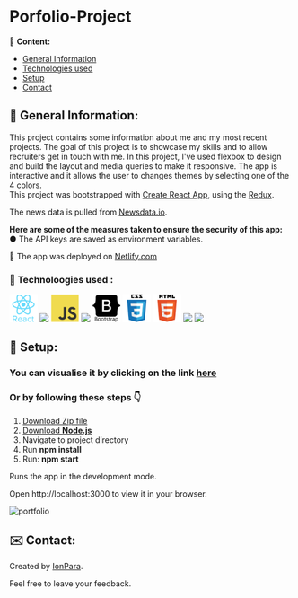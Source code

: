 # Porfolio-Project

📃 **Content:**
- [General Information ](#General-Information)
- [Technologies used](#languages)
- [Setup](#setup)
- [Contact](#contact)

 ## 📑 General Information:
This project contains some information about me and my most recent projects. The goal of this project is to showcase my skills and to allow recruiters get in touch with me. In this project, I've used flexbox to design and build the layout and media queries to make it responsive. The app is interactive and it allows the user to changes themes by selecting one of the 4 colors.<br>
This project was bootstrapped with [Create React App](https://github.com/facebook/create-react-app), using the [Redux](https://redux.js.org/).

The news data is pulled from [Newsdata.io](https://newsdata.io/search-news).

<b>Here are some of the measures taken to ensure the security of this app:</b> <br>
● The API keys are saved as environment variables.</pre> 

:floppy_disk: The app was deployed on [Netlify.com](https://www.netlify.com/)


### 🔣 <a id="languages">Technoloogies used </a>:
<p align="left">
    <img src="https://raw.githubusercontent.com/devicons/devicon/master/icons/react/react-original-wordmark.svg" alt="react" width="50" height="50"/>
    <img src="https://skillicons.dev/icons?i=nodejs&theme=light"/>
    <img src="https://raw.githubusercontent.com/devicons/devicon/master/icons/javascript/javascript-original.svg" alt="javascript" width="50" height="50"/>
    <img src="https://skillicons.dev/icons?i=redux&theme=light"/>
    <img src="https://raw.githubusercontent.com/devicons/devicon/master/icons/bootstrap/bootstrap-plain-wordmark.svg" alt="bootstrap" width="50" height="50"/>
    <img src="https://raw.githubusercontent.com/devicons/devicon/master/icons/css3/css3-original-wordmark.svg" alt="css3" width="50" height="50"/> 
    <img src="https://raw.githubusercontent.com/devicons/devicon/master/icons/html5/html5-original-wordmark.svg" alt="html5" width="50" height="50"/>
    <img src="https://skillicons.dev/icons?i=tailwind&theme=light"/>
    <img src="https://skillicons.dev/icons?i=vscode&theme=light"/>
</p>

## 📘 <a id="setup">Setup</a>:

### You can visualise it by clicking on the link [here](https://ion-para.netlify.app/)

### Or by following these steps :point_down:

1. [Download Zip file](https://github.com/IonPara/portfolio-project/archive/refs/heads/main.zip)
2. [Download **Node.js**](https://nodejs.org/dist/v18.13.0/node-v18.13.0-x64.msi)
3. Navigate to project directory
4. Run **npm install**
5. Run: **npm start**


Runs the app in the development mode.

Open http://localhost:3000 to view it in your browser.

![portfolio](https://user-images.githubusercontent.com/84988051/225348586-2bb54f67-658c-4321-8074-3733d50ac30b.png)


## ✉️ <a id="contact">Contact</a>:

Created by [IonPara](https://github.com/IonPara).

Feel free to leave your feedback.
